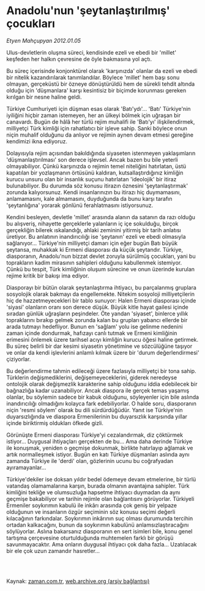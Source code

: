 # Anadolu'nun 'şeytanlaştırılmış' çocukları

*Etyen Mahçupyan 2012.01.05*

<td class="columnist-detail">
<p>Ulus-devletlerin oluşma süreci, kendisinde ezeli ve ebedi bir 'millet' keşfeden her halkın çevresine de öyle bakmasına yol açtı.</p>
<p>
<div id="haberMetinDiv">
<p>Bu süreç içerisinde konjonktürel olarak 'karşınızda' olanlar da ezeli ve ebedi bir nitelik kazandırılarak tanımlandılar. Böylece 'millet' hem başı sonu olmayan, gerçeküstü bir özneye dönüştürüldü hem de sürekli tehdit altında olduğu için 'düşmanlara' karşı kesintisiz bir biçimde korunması gereken kırılgan bir nesne haline geldi. 
<p>Türkiye Cumhuriyeti için düşman esas olarak 'Batı'ydı'... 'Batı' Türkiye'nin iyiliğini hiçbir zaman istemeyen, her an ülkeyi bölmek için uğraşan bir canavardı. Bugün de hâlâ her türlü rejim muhalifi ile 'Batı'yı' ilişkilendirmek, milliyetçi Türk kimliği için rahatlatıcı bir işleve sahip. Sanki böylece onun niçin muhalif olduğunu da anlıyor ve rejimin aynen devam etmesi gereğine kendimizi ikna ediyoruz.
<p>Dolayısıyla rejim açısından bakıldığında siyaseten istenmeyen yaklaşımların 'düşmanlaştırılması' son derece işlevsel. Ancak bazen bu bile yeterli olmayabiliyor. Çünkü karşınızda o rejimin temel niteliğini hatırlatan, üstü kapatılan bir yozlaşmanın örtüsünü kaldıran, kutsallaştırdığınız kimliğin kurucu unsuru olan bir insanlık suçunu hatırlatan 'ideolojik' bir itiraz bulunabiliyor. Bu durumda söz konusu itirazın öznesini 'şeytanlaştırmak' zorunda kalıyorsunuz. Kendi insanlarınızın bu itirazı hiç duymamasını, anlamamasını, kale almamasını, duyduğunda da bunu karşı tarafın 'şeytanlığına' yorarak gönlünü ferahlatmasını istiyorsunuz.
<p>Kendini besleyen, devletle 'millet' arasında alanın da satanın da razı olduğu bu alışveriş, nihayette gerçeklerle yalanların iç içe sokulduğu, birçok gerçekliğin bilerek ıskalandığı, ahlaki zeminini yitirmiş bir tarih anlatısı üretiyor. Bu anlatının inandırıcılığı ise 'şeytanın' ezeli ve ebedi olmasıyla sağlanıyor... Türkiye'nin milliyetçi damarı için eğer bugün Batı büyük şeytansa, muhakkak ki Ermeni diasporası da küçük şeytandır. Türkiye, diasporanın, Anadolu'nun bizzat devlet zoruyla sürülmüş çocukları, yani bu toprakların kadim mirasının sahipleri olduğunu kabullenmek istemiyor. Çünkü bu tespit, Türk kimliğinin oluşum sürecine ve onun üzerinde kurulan rejime kritik bir bakışı ima ediyor.
<p>Diasporayı bir bütün olarak şeytanlaştırma ihtiyacı, bu parçalanmış gruplara sosyolojik olarak bakmayı da engellemekte. Nitekim sosyoloji milliyetçilerin hiç de hazzetmeyecekleri bir tablo sunuyor: Halen Ermeni diasporası içinde 'siyasi' olanların oranı son derece düşük. Büyük kitle hayat gailesi içinde sıradan günlük uğraşların peşindeler. Öte yandan 'siyaset', binlerce yıllık topraklarını bırakıp gelmek zorunda kalan bu grupları yabancı ellerde bir arada tutmayı hedefliyor. Bunun en 'sağlam' yolu ise gelinme nedenini zaman içinde dondurmak, hafızayı canlı tutmak ve Ermeni kimliğinin erimesini önlemek üzere tarihsel acıyı kimliğin kurucu öğesi haline getirmek. Bu süreç belirli bir dar kesimi siyasetin yönetimine ve sözcülüğüne taşıyor ve onlar da kendi işlevlerini anlamlı kılmak üzere bir 'durum değerlendirmesi' çiziyorlar.
<p>Bu değerlendirme tahmin edileceği üzere fazlasıyla milliyetçi bir tona sahip. Türklerin değişmediklerini, değişemeyeceklerini, giderek neredeyse ontolojik olarak değişmezlik karakterine sahip olduğunu iddia edebilecek bir bağnazlığa kadar uzanabiliyor. Ancak diaspora ile gerçek temas yaşamış olanlar, bu söylemin sadece bir kabuk olduğunu, söyleyenler için bile aslında inandırıcılığı olmadığını kolayca fark edebiliyorlar. O halde soru, diasporanın niçin 'resmi söylem' olarak bu dili sürdürdüğüdür. Yanıt ise Türkiye'nin duyarsızlığında ve diaspora Ermenilerinin bu duyarsızlık karşısında yıllar içinde biriktirmiş oldukları öfkede gizli.
<p>Görünüşte Ermeni diasporası Türkiye'yi cezalandırmak, diz çöktürmek istiyor... Duygusal ihtiyaçları gerçekten de bu... Ama daha derinde Türkiye ile konuşmak, yeniden o geçmişe dokunmak, birlikte hatırlayıp ağlamak ve artık normalleşmek istiyor. Bugün en katı Türkiye düşmanları aslında aynı zamanda Türkiye ile 'derdi' olan, gözlerinin ucunu bu coğrafyadan ayıramayanlar...
<p>Türkiye'dekiler ise doksan yıldır bedel ödemeye devam etmelerine, bir türlü vatandaş olamamalarına karşın, burada olmanın avantajına sahipler. Türk kimliğini tekliğe ve olumsuzluğa hapsetme ihtiyacı duymadan da aynı geçmişe bakabiliyor ve tarihin rejimle olan bağlantısını görüyorlar. Türkiyeli Ermeniler soykırımın kabulü ile inkârı arasında çok geniş bir yelpaze olduğunun ve insanların özgür seçiminin söz konusu seçimi değerli kılacağının farkındalar. Soykırımın inkârının suç olması durumunda tercihin ortadan kalkacağını, bunun da soykırımın kabulünü anlamsızlaştıracağını söylüyorlar. Aslına bakarsanız diasporanın en sert isimleri bile, konu genel tartışma çerçevesine oturtulduğunda muhtemelen farklı bir görüşü savunmayacaktır. Ama onların duygusal ihtiyacı çok daha fazla... Uzatılacak bir ele çok uzun zamandır hasretler... </p></p></p></p></p></p></p></p></div>
</p>


<p><br>
		 </br></p></td>

Kaynak: [zaman.com.tr](http://zaman.com.tr/yazar.do?yazino=1224394), [web.archive.org (arşiv bağlantısı)](http://web.archive.org/web/20120309142218/http://www.zaman.com.tr/yazar.do?yazino=1224394)
